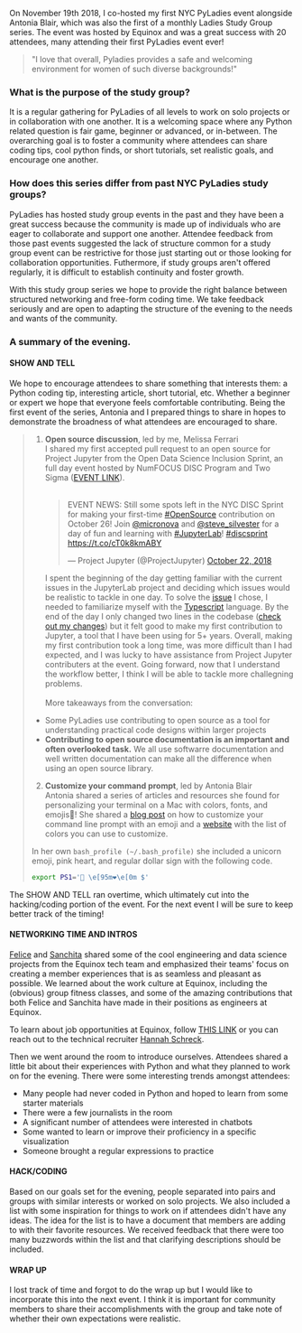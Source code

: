 On November 19th 2018, I co-hosted my first NYC PyLadies event alongside Antonia Blair, which was also the first of a monthly Ladies Study Group series. The event was hosted by Equinox and was a great success with 20 attendees, many attending their first PyLadies event ever! 
> "I love that overall, Pyladies provides a safe and welcoming environment for women of such diverse backgrounds!"

### What is the purpose of the study group?
It is a regular gathering for PyLadies of all levels to work on solo projects or in collaboration with one another. It is a welcoming space where any Python related question is fair game, beginner or advanced, or in-between. The overarching goal is to foster a community where attendees can share coding tips, cool python finds, or short tutorials, set realistic goals, and encourage one another.

### How does this series differ from past NYC PyLadies study groups? 
PyLadies has hosted study group events in the past and they have been a great success because the community is made up of individuals who are eager to collaborate and support one another. Attendee feedback from those past events suggested the lack of structure common for a study group event can be restrictive for those just starting out or those looking for collaboration opportunities. Futhermore, if study groups aren't offered regularly, it is difficult to establish continuity and foster growth.

With this study group series we hope to provide the right balance between structured networking and free-form coding time. We take feedback seriously and are open to adapting the structure of the evening to the needs and wants of the community.

### A summary of the evening. 

#### SHOW AND TELL
We hope to encourage attendees to share something that interests them: a Python coding tip, interesting article, short tutorial, etc. Whether a beginner or expert we hope that everyone feels comfortable contributing. Being the first event of the series, Antonia and I prepared things to share in hopes to demonstrate the broadness of what attendees are encouraged to share. 

> 1. **Open source discussion**, led by me, Melissa Ferrari <br> 
> I shared my first accepted pull request to an open source for Project Jupyter from the Open Data Science Inclusion Sprint, an full day event hosted by NumFOCUS DISC Program and Two Sigma ([EVENT LINK](https://blog.jupyter.org/disc-sprint-nyc-2018-548780d0f40)). <br><br><div class="center"> <blockquote class="twitter-tweet" data-lang="en"><p lang="en" dir="ltr">EVENT NEWS: Still some spots left in the NYC DISC Sprint for making your first-time <a href="https://twitter.com/hashtag/OpenSource?src=hash&amp;ref_src=twsrc%5Etfw">#OpenSource</a> contribution on October 26! Join <a href="https://twitter.com/micronova?ref_src=twsrc%5Etfw">@micronova</a> and <a href="https://twitter.com/steve_silvester?ref_src=twsrc%5Etfw">@steve_silvester</a> for a day of fun and learning with <a href="https://twitter.com/hashtag/JupyterLab?src=hash&amp;ref_src=twsrc%5Etfw">#JupyterLab</a>! <a href="https://twitter.com/hashtag/discsprint?src=hash&amp;ref_src=twsrc%5Etfw">#discsprint</a> <a href="https://t.co/cT0k8kmABY">https://t.co/cT0k8kmABY</a></p>&mdash; Project Jupyter (@ProjectJupyter) <a href="https://twitter.com/ProjectJupyter/status/1054439711362637826?ref_src=twsrc%5Etfw">October 22, 2018</a></blockquote></div> 
> I spent the beginning of the day getting familiar with the current issues in the JupyterLab project and deciding which issues would be realistic to tackle in one day. To solve the [issue](https://github.com/jupyterlab/jupyterlab/issues/5271) I chose, I needed to familiarize myself with the [Typescript](https://www.typescriptlang.org) language. By the end of the day I only changed two lines in the codebase ([check out my changes](https://github.com/jupyterlab/jupyterlab/pull/5542/files)) but it felt good to make my first contribution to Jupyter, a tool that I have been using for 5+ years. Overall, making my first contribution took a long time, was more difficult than I had expected, and I was lucky to have assistance from Project Jupyter contributers at the event. Going forward, now that I understand the workflow better, I think I will be able to tackle more challegning problems. <br><br> 
> More takeaways from the conversation:
> - Some PyLadies use contributing to open source as a tool for understanding practical code designs within larger projects
> - **Contributing to open source documentation is an important and often overlooked task.** We all use softwarre documentation and well written documentation can make all the difference when using an open source library.
>  
> 2. **Customize your command prompt**, led by Antonia Blair <br> 
> Antonia shared a series of articles and resources she found for personalizing your terminal on a Mac with colors, fonts, and emojis:hatched_chick:! She shared a [blog post](https://medium.com/@joshuaxavier/how-to-customise-your-command-prompt-to-include-an-emoji-647e1f3e4027) on how to customize your command line prompt with an emoji and a [website](https://misc.flogisoft.com/bash/tip_colors_and_formatting) with the list of colors you can use to customize. <br>
>
>In her own `bash_profile (~/.bash_profile)` she included a unicorn emoji, pink heart, and regular dollar sign with the following code.
> ```bash
> export PS1='🦄 \e[95m❤\e[0m $'
> ```

The SHOW AND TELL ran overtime, which ultimately cut into the hacking/coding portion of the event. For the next event I will be sure to keep better track of the timing!

#### NETWORKING TIME AND INTROS 

[Felice](https://www.linkedin.com/in/feliceho/) and [Sanchita](https://www.linkedin.com/in/sanchitamajumdar/) shared some of the cool engineering and data science projects from the Equinox tech team and emphasized their teams' focus on creating a member experiences that is as seamless and pleasant as possible. We learned about the work culture at Equinox, including the (obvious) group fitness classes, and some of the amazing contributions that both Felice and Sanchita have made in their positions as engineers at Equinox.

To learn about job opportunities at Equinox, follow [THIS LINK](http://tech.equinox.com/careers/digital/) or you can reach out to the technical recruiter [Hannah Schreck](hannah.schreck@equinox.com).

Then we went around the room to introduce ourselves. Attendees shared a little bit about their experiences with Python and what they planned to work on for the evening. There were some interesting trends amongst attendees:
- Many people had never coded in Python and hoped to learn from some starter materials
- There were a few journalists in the room
- A significant number of attendees were interested in chatbots
- Some wanted to learn or improve their proficiency in a specific visualization
- Someone brought a regular expressions to practice 

#### HACK/CODING
Based on our goals set for the evening, people separated into pairs and groups with similar interests or worked on solo projects. We also included a list with some inspiration for things to work on if attendees didn't have any ideas. The idea for the list is to have a document that members are adding to with their favorite resources. We received feedback that there were too many buzzwords within the list and that clarifying descriptions should be included.  

#### WRAP UP
I lost track of time and forgot to do the wrap up but I would like to incorporate this into the next event. I think it is important for community members to share their accomplishments with the group and take note of whether their own expectations were realistic. 

